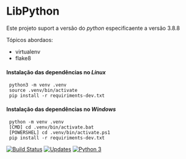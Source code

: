 # LibPython

Este projeto suport a versão  do _python_ especificaente a versão 3.8.8

Tópicos abordaos:

* virtualenv
* flake8


#### Instalação das dependências no _Linux_
```console
 python3 -m venv .venv
 source .venv/bin/activate
 pip install -r requiriments-dev.txt
 ```

#### Instalação das dependências no _Windows_
```console
 python -m venv .venv
 [CMD] cd .venv/bin/activate.bat
 [POWERSHEL] cd .venv/bin/activate.ps1
 pip install -r requiriments-dev.txt
 ```
[![Build Status](https://travis-ci.com/JeanTheodoro/LibPython.svg?branch=main)](https://travis-ci.com/JeanTheodoro/LibPython)
[![Updates](https://pyup.io/repos/github/JeanTheodoro/LibPython/shield.svg)](https://pyup.io/repos/github/JeanTheodoro/LibPython/)
[![Python 3](https://pyup.io/repos/github/JeanTheodoro/LibPython/python-3-shield.svg)](https://pyup.io/repos/github/JeanTheodoro/LibPython/)